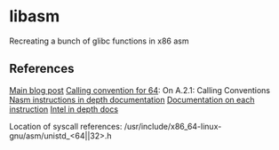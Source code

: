 # libasm

Recreating a bunch of glibc functions in x86 asm

## References

[Main blog post](https://blog.rchapman.org/posts/Linux_System_Call_Table_for_x86_64/)
[Calling convention for 64](https://www.uclibc.org/docs/psABI-x86_64.pdf): On A.2.1: Calling Conventions
[Nasm instructions in depth documentation](https://nasm.us/doc/)
[Documentation on each instruction](https://www.felixcloutier.com/x86/)
[Intel in depth docs](https://www.intel.com/content/www/us/en/developer/articles/technical/intel-sdm.html)

Location of syscall references: /usr/include/x86_64-linux-gnu/asm/unistd_<64||32>.h


